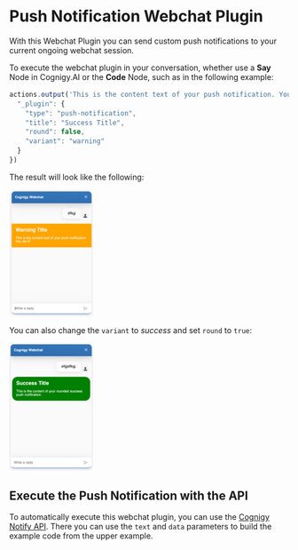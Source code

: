 # Push Notification Webchat Plugin

With this Webchat Plugin you can send custom push notifications to your current ongoing webchat session.

To execute the webchat plugin in your conversation, whether use a **Say** Node in Cognigy.AI or the **Code** Node, such as in the following example:
```javascript
actions.output('This is the content text of your push notification. You did it!', {
  "_plugin": {
    "type": "push-notification",
    "title": "Success Title",
    "round": false,
    "variant": "warning"
  }
})
```

The result will look like the following:

<img src="docs/warning.png" width="30%"></img>

You can also change the `variant` to *success* and set `round` to `true`:

<img src="docs/success.png" width="30%"></img>

## Execute the Push Notification with the API

To automatically execute this webchat plugin, you can use the [Cognigy Notify API](https://docs.cognigy.com/reference#notify). There you can use the `text` and `data` parameters to build the example code from the upper example.
